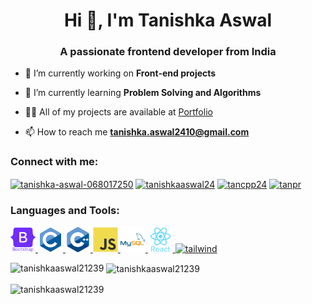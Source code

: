<h1 align="center">Hi 👋, I'm Tanishka Aswal</h1>
<h3 align="center">A passionate frontend developer from India</h3>

- 🔭 I’m currently working on **Front-end projects**

- 🌱 I’m currently learning **Problem Solving and Algorithms**

- 👨‍💻 All of my projects are available at [Portfolio](https://tanishkaaswal21239.github.io/Portfolio_tanishka/)

- 📫 How to reach me **tanishka.aswal2410@gmail.com**

<h3 align="left">Connect with me:</h3>
<p align="left">
<a href="https://linkedin.com/in/tanishka-aswal-068017250" target="blank"><img align="center" src="https://raw.githubusercontent.com/rahuldkjain/github-profile-readme-generator/master/src/images/icons/Social/linked-in-alt.svg" alt="tanishka-aswal-068017250" height="30" width="40" /></a>
<a href="https://instagram.com/tanishkaaswal24" target="blank"><img align="center" src="https://raw.githubusercontent.com/rahuldkjain/github-profile-readme-generator/master/src/images/icons/Social/instagram.svg" alt="tanishkaaswal24" height="30" width="40" /></a>
<a href="https://www.hackerrank.com/tancpp24" target="blank"><img align="center" src="https://raw.githubusercontent.com/rahuldkjain/github-profile-readme-generator/master/src/images/icons/Social/hackerrank.svg" alt="tancpp24" height="30" width="40" /></a>
<a href="https://www.leetcode.com/tanpr" target="blank"><img align="center" src="https://raw.githubusercontent.com/rahuldkjain/github-profile-readme-generator/master/src/images/icons/Social/leet-code.svg" alt="tanpr" height="30" width="40" /></a>
</p>

<h3 align="left">Languages and Tools:</h3>
<p align="left"> <a href="https://getbootstrap.com" target="_blank" rel="noreferrer"> <img src="https://raw.githubusercontent.com/devicons/devicon/master/icons/bootstrap/bootstrap-plain-wordmark.svg" alt="bootstrap" width="40" height="40"/> </a> <a href="https://www.cprogramming.com/" target="_blank" rel="noreferrer"> <img src="https://raw.githubusercontent.com/devicons/devicon/master/icons/c/c-original.svg" alt="c" width="40" height="40"/> </a> <a href="https://www.w3schools.com/cpp/" target="_blank" rel="noreferrer"> <img src="https://raw.githubusercontent.com/devicons/devicon/master/icons/cplusplus/cplusplus-original.svg" alt="cplusplus" width="40" height="40"/> </a> <a href="https://developer.mozilla.org/en-US/docs/Web/JavaScript" target="_blank" rel="noreferrer"> <img src="https://raw.githubusercontent.com/devicons/devicon/master/icons/javascript/javascript-original.svg" alt="javascript" width="40" height="40"/> </a> <a href="https://www.mysql.com/" target="_blank" rel="noreferrer"> <img src="https://raw.githubusercontent.com/devicons/devicon/master/icons/mysql/mysql-original-wordmark.svg" alt="mysql" width="40" height="40"/> </a> <a href="https://reactjs.org/" target="_blank" rel="noreferrer"> <img src="https://raw.githubusercontent.com/devicons/devicon/master/icons/react/react-original-wordmark.svg" alt="react" width="40" height="40"/> </a> <a href="https://tailwindcss.com/" target="_blank" rel="noreferrer"> <img src="https://www.vectorlogo.zone/logos/tailwindcss/tailwindcss-icon.svg" alt="tailwind" width="40" height="40"/> </a> </p>

<p><img align="left" src="https://github-readme-stats.vercel.app/api/top-langs?username=tanishkaaswal21239&show_icons=true&locale=en&layout=compact" alt="tanishkaaswal21239" /></p>

<p>&nbsp;<img align="center" src="https://github-readme-stats.vercel.app/api?username=tanishkaaswal21239&show_icons=true&locale=en" alt="tanishkaaswal21239" /></p>

<p><img align="center" src="https://github-readme-streak-stats.herokuapp.com/?user=tanishkaaswal21239&" alt="tanishkaaswal21239" /></p>
